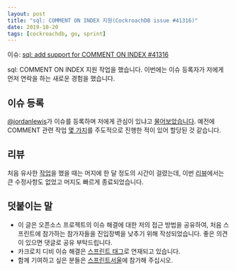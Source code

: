 ```yaml
---
layout: post
title: "sql: COMMENT ON INDEX 지원(CockroachDB issue #41316)"
date: 2019-10-20
tags: [cockroachdb, go, sprint]
---
```


이슈: [sql: add support for COMMENT ON INDEX #41316](https://github.com/cockroachdb/cockroach/issues/41316)

sql: COMMENT ON INDEX 지원 작업을 했습니다. 이번에는 이슈 등록자가 저에게 먼저 연락을 하는 새로운 경험을 했습니다.

<!--more-->

## 이슈 등록

[@jordanlewis](https://github.com/jordanlewis)가 이슈를 등록하며 저에게 관심이 있냐고 [물어보았습니다](https://github.com/cockroachdb/cockroach/issues/41316#issue-502421946). 예전에 COMMENT 관련 작업 [몇 가지](https://github.com/cockroachdb/cockroach/pulls?utf8=%E2%9C%93&q=is%3Apr+is%3Aclosed+author%3Ahueypark+in%3Atitle+comment)를 주도적으로 진행한 적이 있어 할당된 것 같습니다.

## 리뷰

처음 유사한 [작업](https://github.com/cockroachdb/cockroach/pull/32442)을 했을 때는 머지에 한 달 정도의 시간이 걸렸는데, 이번 [리뷰](https://github.com/cockroachdb/cockroach/pull/41555)에서는 큰 수정사항도 없었고 머지도 빠르게 종료되었습니다.

## 덧붙이는 말

- 이 글은 오픈소스 프로젝트의 이슈 해결에 대한 저의 접근 방법을 공유하여, 처음 스프린트에 참가하는 참가자들을 진입장벽을 낮추기 위해 작성되었습니다. 좋은 의견이 있으면 댓글로 공유 부탁드립니다.
- 카크로치 디비 이슈 해결은 [스프린트 태그](/tags/sprint/)로 연재되고 있습니다.
- 함께 기여하고 싶은 분들은 [스프린트서울](https://www.sprintseoul.org/)에 참가해 주십시오.
